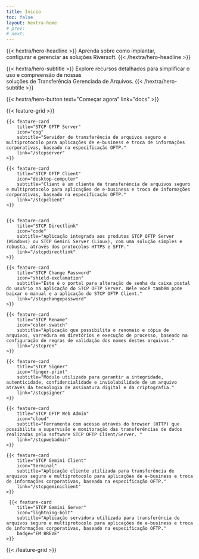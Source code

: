 ```yaml
---
title: Inicio
toc: false
layout: hextra-home
# prev:
# next:
---
```


<!-- {{< hextra/hero-badge >}}
  <div class="w-2 h-2 rounded-full bg-primary-400"></div>
  <span>Free, open badgeurce</span>
  {{< icon name="arrow-circle-right" attributes="height=14" >}}
{{< /hextra/hero-badge >}} -->

<div class="mt-6 mb-6 mx-auto text-center">

{{< hextra/hero-headline >}}
  Aprenda sobre como implantar, &nbsp;<br class="sm:block hidden" />configurar e gerenciar as soluções Riversoft.
{{< /hextra/hero-headline >}}
</div>

<div class="mb-12 mx-auto text-center">

{{< hextra/hero-subtitle >}}
  Explore recursos detalhados para simplificar o uso e compreensão de nossas &nbsp;<br class="sm:block hidden" />soluções de Transferência Gerenciada de Arquivos.
{{< /hextra/hero-subtitle >}}
</div>

<div class="mb-6 mx-auto text-center">
{{< hextra/hero-button text="Começar agora" link="docs" >}}
</div>

<div class="mt-6"></div>

{{< feature-grid >}}

    {{< feature-card
        title="STCP OFTP Server"
        icon="cog"
        subtitle="Servidor de transferência de arquivos seguro e multiprotocolo para aplicações de e-business e troca de informações corporativas, baseado na especificação OFTP."
        link="/stcpserver"
    >}}

    {{< feature-card
        title="STCP OFTP Client"
        icon="desktop-computer"
        subtitle="Client é um cliente de transferência de arquivos seguro e multiprotocolo para aplicações de e-business e troca de informações corporativas, baseado na especificação OFTP."
        link="/stcpclient"
    >}}


    {{< feature-card
        title="STCP Directlink"
        icon="code"
        subtitle="Aplicação integrada aos produtos STCP OFTP Server (Windows) ou STCP Gemini Server (Linux), com uma solução simples e robusta, através dos protocolos HTTPS e SFTP."
        link="/stcpdirectlink"
    >}}

    {{< feature-card
        title="STCP Change Password"
        icon="shield-exclamation"
        subtitle="Este é o portal para alteração de senha da caixa postal do usuário na aplicação do STCP OFTP Server. Nele você também pode baixar o manual e a aplicação do STCP OFTP Client."
        link="/stcpchangepassword"
    >}}

    {{< feature-card
        title="STCP Rename"
        icon="color-swatch"
        subtitle="Aplicação que possibilita o renomeio e cópia de arquivos, varredura em diretórios e execução de processo, baseado na configuração de regras de validação dos nomes destes arquivos."
        link="/stcpren"
    >}}

    {{< feature-card
        title="STCP Signer"
        icon="finger-print"
        subtitle="Módulo utilizado para garantir a integridade, autenticidade, confidencialidade e inviolabilidade de um arquivo através da tecnologia de assinatura digital e da criptografia."
        link="/stcpsigner"
    >}}

    {{< feature-card
        title="STCP OFTP Web Admin"
        icon="cloud"
        subtitle="Ferramenta com acesso através do browser (HTTP) que possibilita a supervisão e monitoração das transferências de dados realizadas pelo software STCP OFTP Client/Server. "
        link="/stcpwebadmin"
    >}}

    {{< feature-card
        title="STCP Gemini Client"
        icon="terminal"
        subtitle="Aplicação cliente utilizada para transferência de arquivos seguro e multiprotocolo para aplicações de e-business e troca de informações corporativas, baseado na especificação OFTP."
        link="/stcpgeminiclient"
    >}}

     {{< feature-card
        title="STCP Gemini Server"
        icon="lightning-bolt"
        subtitle="Aplicação servidora utilizada para transferência de arquivos seguro e multiprotocolo para aplicações de e-business e troca de informações corporativas, baseado na especificação OFTP."
        badge="EM BREVE"
    >}}

{{< /feature-grid >}}
